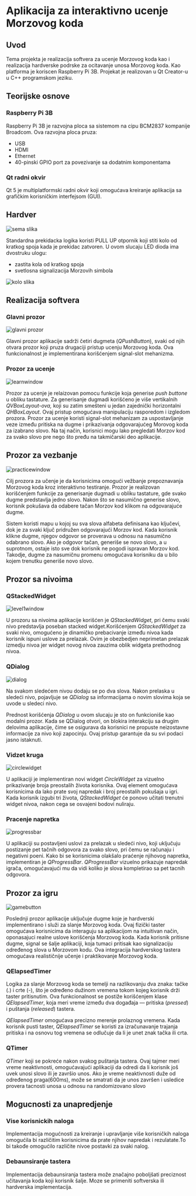 # Aplikacija za interaktivno ucenje Morzovog koda

## Uvod

Tema projekta je realizacija softvera za ucenje Morzovog koda kao i realizacija hardverske podrske za ocitavanje unosa Morzovog koda. Kao platforma je koriscen Raspberry Pi 3B. Projekat je realizovan u Qt Creator-u u C++ programskom jeziku.

## Teorijske osnove

### Raspberry Pi 3B

Raspberry Pi 3B je razvojna ploca sa sistemom na cipu BCM2837 kompanije Broadcom. 
Ova razvojna ploca pruza: 
* USB 
* HDMI
* Ethernet 
* 40-pinski GPIO port za povezivanje sa dodatnim komponentama

### Qt radni okvir

Qt 5 je multiplatformski radni okvir koji omogućava kreiranje aplikacija sa grafičkim korisničkim interfejsom (GUI). 

## Hardver

![sema slika](skibidi.png)

Standardna prekidacka logika koristi PULL UP otpornik koji stiti kolo od kratkog spoja kada je prekidac zatvoren. U ovom slucaju LED dioda ima dvostruku ulogu:
* zastita kola od kratkog spoja
* svetlosna signalizacija Morzovih simbola


![kolo slika](kolo.jpeg)

## Realizacija softvera

### Glavni prozor

![glavni prozor](mainwindow.jpeg)


Glavni prozor aplikacije sadrži četiri dugmeta (*QPushButton*), svaki od njih otvara prozor koji pruza drugaciji pristup ucenju Morzovog koda. Ova funkcionalnost je implementirana korišćenjem signal-slot mehanizma.

### Prozor za ucenje

![learnwindow](learnwindow.jpeg)

Prozor za ucenje je relaizovan pomocu funkcije koja generise *push buttone* u obliku tastature. Za generisanje dugmadi korišćeno je više vertikalnih *QVBoxLayout-ova,* koji su zatim smešteni u jedan zajednički horizontalni *QHBoxLayout*. Ovaj pristup omogućava manipulaciju rasporedom i izgledom prozora. Prozor za ucenje koristi signal-slot mehanizam za uspostavljanje veze između pritiska na dugme i prikazivanja odgovarajućeg Morovog koda za izabrano slovo. Na taj način, korisnici mogu lako pregledati Morzov kod za svako slovo pre nego što pređu na takmičarski deo aplikacije.

## Prozor za vezbanje

![practicewindow](practice.jpeg)

Cilj prozora za učenje je da korisnicima omogući vežbanje prepoznavanja Morzovog koda kroz interaktivno testiranje. Prozor je realizovan korišćenjem funkcije za generisanje dugmadi u obliku tastature, gde svako dugme predstavlja jedno slovo.  Nakon što se nasumično generise slovo, korisnik pokušava da odabere tačan Morzov kod klikom na odgovarajuće dugme.

Sistem koristi mapu u kojoj su sva slova alfabeta definisana kao ključevi, dok je za svaki ključ pridružen odgovarajući Morzov kod. Kada korisnik klikne dugme, njegov odgovor se proverava u odnosu na nasumično odabrano slovo. Ako je odgovor tačan, generiše se novo slovo, a u suprotnom, ostaje isto sve dok korisnik ne pogodi ispravan Morzov kod. Takodje, dugme za nasumičnu promenu omogućava korisniku da u bilo kojem trenutku generiše novo slovo.

## Prozor sa nivoima

### QStackedWidget

![level1window](level1.jpeg)

U prozoru sa nivoima aplikacije korišćen je *QStackedWidget*, pri čemu svaki nivo predstavlja poseban stacked widget.Korišćenjem *QStackedWidget* za svaki nivo, omogućeno je dinamičko prebacivanje između nivoa kada korisnik ispuni uslove za prelazak. Ovim je obezbedjen neprimetan prelazak izmedju nivoa jer widget novog nivoa zauzima oblik widgeta prethodnog nivoa.

### QDialog

![dialog](dialog.jpeg)


Na svakom sledećem nivou dodaju se po dva slova. Nakon prelaska u sledeći nivo, pojavljuje se *QDialog* sa informacijama o novim slovima koja se uvode u sledeci nivo.

Prednost korišćenja *QDialog* u ovom slucaju je sto on funkcioniše kao modalni prozor. Kada se QDialog otvori, on blokira interakciju sa drugim delovima aplikacije, čime se osigurava da korisnici ne propuste neizostavne informacije za nivo koji zapocinju. Ovaj pristup garantuje da su svi podaci jasno istaknuti.

### Vidzet kruga

![circlewidget](circlewidget.jpeg)

U aplikaciji je implementiran novi widget *CircleWidget* za vizuelno prikazivanje broja preostalih života korisnika. Ovaj element omogućava korisnicima da lako prate svoj napredak i broj preostalih pokušaja u igri. Kada korisnik izgubi tri života, *QStackedWidget* će ponovo učitati trenutni widget nivoa, nakon cega se osvajeni bodovi nuliraju.

### Pracenje napretka

![progressbar](progressbar.jpeg)

U aplikaciji su postavljeni uslovi za prelazak u sledeći nivo, koji uključuju postizanje pet tačnih odgovora za svako slovo, pri čemu se računaju i negativni poeni. Kako bi se korisnicima olakšalo praćenje njihovog napretka, implementiran je *QProgressBar*.
*QProgressBar* vizuelno prikazuje napredak igrača, omogućavajući mu da vidi koliko je slova kompletirao sa pet tacnih odgovora.


## Prozor za igru

![gamebutton](gamebutton.jpeg)


Poslednji prozor aplikacije uključuje dugme koje je hardverski implementirano i služi za slanje Morzovog koda. Ovaj fizički taster omogućava korisnicima da interaguju sa aplikacijom na intuitivan način, oponasajuci realne uslove korišćenja Morzovog koda. Kada korisnik pritisne dugme, signal se šalje aplikaciji, koja tumaci pritisak kao signalizaciju određenog slova u Morzovom kodu. Ova integracija hardverskog tastera omogućava realističnije učenje i praktikovanje Morzovog koda.

### QElapsedTimer

Logika za slanje Morzovog koda se temelji na razlikovanju dva znaka: tačke (.) i crte (-), što je određeno dužinom vremena tokom kojeg korisnik drži taster pritisnutim. Ova funkcionalnost se postiže korišćenjem klase *QElapsedTimer*, koja meri vreme između dva događaja — pritiska (*pressed*) i puštanja (*released*) tastera.

*QElapsedTimer* omogućava precizno merenje prolaznog vremena. 
Kada korisnik pusti taster, *QElapsedTimer* se koristi za izračunavanje trajanja pritiska i na osnovu tog vremena se odlučuje da li je unet znak tačka ili crta.

### QTimer

 *QTimer* koji se pokreće nakon svakog puštanja tastera. Ovaj tajmer meri vreme neaktivnosti, omogućavajući aplikaciji da odredi da li korisnik još uvek unosi slovo ili je završio unos. Ako je vreme neaktivnosti duže od određenog praga(600ms), može se smatrati da je unos završen i usledice provera tacnosti unosa u odnosu na randomizovano slovo


 ## Mogucnosti za unapredjenje

 ### Vise korisnickih naloga

  Implementacija mogućnosti za kreiranje i upravljanje više korisničkih naloga omogućila bi različitim korisnicima da prate njihov napredak i rezulatate.To bi takođe omogućilo različite nivoe postavki za svaki nalog.

### Debaunsiranje tastera
  Implementacija debaunsiranja tastera može značajno poboljšati preciznost učitavanja koda koji korisnik šalje. Moze se primeniti softverska ili hardverska implementacija.

  

